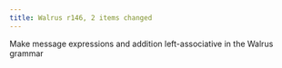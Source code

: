 ```yaml
---
title: Walrus r146, 2 items changed
---
```


Make message expressions and addition left-associative in the Walrus grammar
